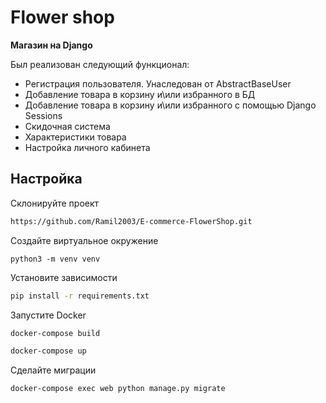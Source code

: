 # Flower shop

**Магазин на Django** 

Был реализован следующий функционал:
- Регистрация пользователя. Унаследован от AbstractBaseUser
- Добавление товара в корзину и\или избранного в БД
- Добавление товара в корзину и\или избранного с помощью Django Sessions
- Скидочная система
- Характеристики товара
- Настройка личного кабинета

## Настройка

Склонируйте проект

```bash
https://github.com/Ramil2003/E-commerce-FlowerShop.git
```

Создайте виртуальное окружение
```
python3 -m venv venv
```

Установите зависимости

```bash
pip install -r requirements.txt
```

Запустите Docker

```bash
docker-compose build
```
```bash
docker-compose up
```

Сделайте миграции

```bash
docker-compose exec web python manage.py migrate
```
